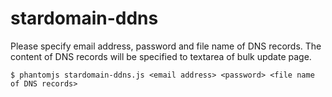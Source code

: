 stardomain-ddns
===============

Please specify email address, password and file name of DNS records.
The content of DNS records will be specified to textarea of bulk update page.

```
$ phantomjs stardomain-ddns.js <email address> <password> <file name of DNS records>
```
